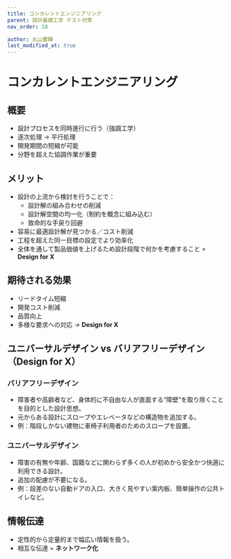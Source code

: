 ```yaml
---
title: コンカレントエンジニアリング
parent: 設計基礎工学 テスト対策
nav_order: 10

author: 丸山響輝
last_modified_at: true
---
```


# コンカレントエンジニアリング

## 概要
- 設計プロセスを同時進行に行う（強調工学）  
- 逐次処理 → 平行処理  
- 開発期間の短縮が可能  
- 分野を超えた協調作業が重要  

## メリット
- 設計の上流から検討を行うことで：
  - 設計解の組み合わせの削減  
  - 設計解空間の均一化（制約を概念に組み込む）  
  - 致命的な手戻り回避  
- 容易に最適設計解が見つかる／コスト削減  
- 工程を超えた同一目標の設定でより効率化  
- 全体を通して製品価値を上げるため設計段階で何かを考慮すること = **Design for X**

## 期待される効果
- リードタイム短縮  
- 開発コスト削減  
- 品質向上  
- 多様な要求への対応 → **Design for X**  

## ユニバーサルデザイン vs バリアフリーデザイン（Design for X）

### バリアフリーデザイン
- 障害者や高齢者など、身体的に不自由な人が直面する“障壁”を取り除くことを目的とした設計思想。
- 元からある設計にスロープやエレベータなどの構造物を追加する。
- 例：階段しかない建物に車椅子利用者のためのスロープを設置。

### ユニバーサルデザイン
- 障害の有無や年齢、国籍などに関わらず多くの人が初めから安全かつ快適に利用できる設計。
- 追加の配慮が不要になる。
- 例：段差のない自動ドアの入口、大きく見やすい案内板、簡単操作の公共トイレなど。


## 情報伝達

- 定性的から定量的まで幅広い情報を扱う。  
- 相互な伝達 = **ネットワーク化**
